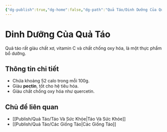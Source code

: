 ```yaml
---
{"dg-publish":true,"dg-home":false,"dg-path":"Quả Táo/Dinh Dưỡng Của Quả Táo.md","permalink":"/qua-tao/dinh-duong-cua-qua-tao/","dgPassFrontmatter":true,"noteIcon":"","updated":"2025-01-01T22:36:35.710+07:00"}
---
```


# Dinh Dưỡng Của Quả Táo
Quả táo rất giàu chất xơ, vitamin C và chất chống oxy hóa, là một thực phẩm bổ dưỡng.

## Thông tin chi tiết
- Chứa khoảng 52 calo trong mỗi 100g.
- Giàu **pectin**, tốt cho hệ tiêu hóa.
- Giàu chất chống oxy hóa như quercetin.

## Chủ đề liên quan
- [[Publish/Quả Táo/Táo Và Sức Khỏe\|Táo Và Sức Khỏe]]
- [[Publish/Quả Táo/Các Giống Táo\|Các Giống Táo]]

